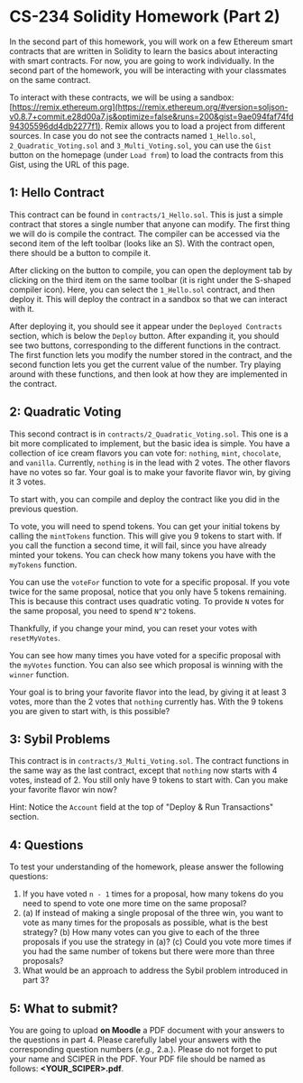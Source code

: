 # CS-234 Solidity Homework (Part 2)

In the second part of this homework, you will work on a few Ethereum smart
contracts that are written in Solidity to learn the basics about interacting
with smart contracts. For now, you are going to work individually. In the second
part of the homework, you will be interacting with your classmates on the same
contract.

To interact with these contracts, we will be using a sandbox: [https://remix.ethereum.org](https://remix.ethereum.org/#version=soljson-v0.8.7+commit.e28d00a7.js&optimize=false&runs=200&gist=9ae094faf74fd94305596dd4db2277f1).
Remix allows you to load a project from different sources. In case you do not
see the contracts named `1_Hello.sol`, `2_Quadratic_Voting.sol` and
`3_Multi_Voting.sol`, you can use the `Gist` button on the homepage (under
`Load from`) to load the contracts from this Gist, using the URL of this page.

## 1: Hello Contract

This contract can be found in `contracts/1_Hello.sol`. This is just a simple contract that stores
a single number that anyone can modify. The first thing we will do is compile the contract. The compiler
can be accessed via the second item of the left toolbar (looks like an S). With the contract open, there should be a button
to compile it.

After clicking on the button to compile, you can open the deployment tab by
clicking on the third item on the same toolbar (it is right under the S-shaped
compiler icon). Here, you can select the `1_Hello.sol` contract, and then deploy
it. This will deploy the contract in a sandbox so that we can interact with it.

After deploying it, you should see it appear under the `Deployed Contracts`
section, which is below the `Deploy` button. After expanding it, you should see
two buttons, corresponding to the different functions in the contract. The first
function lets you modify the number stored in the contract, and the second
function lets you get the current value of the number. Try playing around with
these functions, and then look at how they are implemented in the contract.

## 2: Quadratic Voting

This second contract is in `contracts/2_Quadratic_Voting.sol`. This one is a bit more complicated to implement,
but the basic idea is simple. You have a collection of ice cream flavors you can vote
for: `nothing`, `mint`, `chocolate`, and `vanilla`. Currently, `nothing` is in the lead with 2 votes.
The other flavors have no votes so far. Your goal is to make your favorite flavor win, by giving
it 3 votes.

To start with, you can compile and deploy the contract like you did in the previous question.

To vote, you will need to spend tokens. You can get your initial tokens by calling the `mintTokens`
function. This will give you 9 tokens to start with. If you call the function a second time,
it will fail, since you have already minted your tokens. You can check how many tokens
you have with the `myTokens` function.

You can use the `voteFor` function to vote for a specific proposal. If you vote twice for the
same proposal, notice that you only have 5 tokens remaining. This is because this contract
uses quadratic voting. To provide `N` votes for the same proposal, you need to spend `N^2` tokens.

Thankfully, if you change your mind, you can reset your votes with `resetMyVotes`.

You can see how many times you have voted for a specific proposal with the `myVotes` function.
You can also see which proposal is winning with the `winner` function.

Your goal is to bring your favorite flavor into the lead, by giving it at least
3 votes, more than the 2 votes that `nothing` currently has. With the 9 tokens you are given
to start with, is this possible?

## 3: Sybil Problems

This contract is in `contracts/3_Multi_Voting.sol`. The contract functions in the same
way as the last contract, except that `nothing` now starts with 4 votes, instead of 2.
You still only have 9 tokens to start with. Can you make your favorite flavor win now?

Hint: Notice the `Account` field at the top of "Deploy & Run Transactions" section.

## 4: Questions

To test your understanding of the homework, please answer the following questions:

1. If you have voted `n - 1` times for a proposal, how many tokens do you need
   to spend to vote one more time on the same proposal?
2. (a) If instead of making a single proposal of the three win, you want to vote
   as many times for the proposals as possible, what is the best strategy? (b)
   How many votes can you give to each of the three proposals if you use the
   strategy in (a)? (c) Could you vote more times if you had the same number of
   tokens but there were more than three proposals?
3. What would be an approach to address the Sybil problem introduced in part 3?

## 5: What to submit?

You are going to upload __on Moodle__ a PDF document with your answers to the
questions in part 4. Please carefully label your answers with the corresponding
question numbers (_e.g.,_ 2.a.). Please do not forget to put your name and
SCIPER in the PDF. Your PDF file should be named as follows:
__<YOUR_SCIPER>.pdf__.
